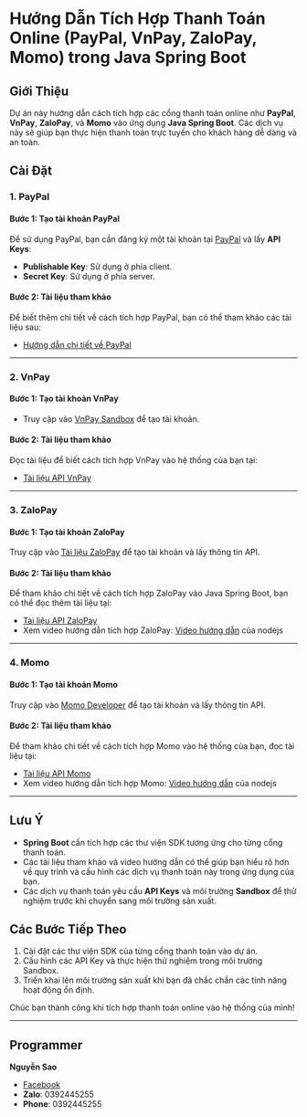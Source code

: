 # Hướng Dẫn Tích Hợp Thanh Toán Online (PayPal, VnPay, ZaloPay, Momo) trong Java Spring Boot

## Giới Thiệu
Dự án này hướng dẫn cách tích hợp các cổng thanh toán online như **PayPal**, **VnPay**, **ZaloPay**, và **Momo** vào ứng dụng **Java Spring Boot**. Các dịch vụ này sẽ giúp bạn thực hiện thanh toán trực tuyến cho khách hàng dễ dàng và an toàn.

## Cài Đặt

### 1. **PayPal**

#### Bước 1: Tạo tài khoản PayPal
Để sử dụng PayPal, bạn cần đăng ký một tài khoản tại [PayPal](https://www.paypal.com/signin) và lấy **API Keys**:

- **Publishable Key**: Sử dụng ở phía client.
- **Secret Key**: Sử dụng ở phía server.

#### Bước 2: Tài liệu tham khảo
Để biết thêm chi tiết về cách tích hợp PayPal, bạn có thể tham khảo các tài liệu sau:
- [Hướng dẫn chi tiết về PayPal](https://viblo.asia/p/thanh-toan-bang-paypal-6J3Zg2YWKmB)

---

### 2. **VnPay**

#### Bước 1: Tạo tài khoản VnPay
- Truy cập vào [VnPay Sandbox](https://sandbox.vnpayment.vn/merchantv2/Users/Login.htm) để tạo tài khoản.
  
#### Bước 2: Tài liệu tham khảo
Đọc tài liệu để biết cách tích hợp VnPay vào hệ thống của bạn tại:
- [Tài liệu API VnPay](https://sandbox.vnpayment.vn/apis/docs/thanh-toan-pay/pay.html)

---

### 3. **ZaloPay**

#### Bước 1: Tạo tài khoản ZaloPay
Truy cập vào [Tài liệu ZaloPay](https://docs.zalopay.vn/v1/start/) để tạo tài khoản và lấy thông tin API.

#### Bước 2: Tài liệu tham khảo
Để tham khảo chi tiết về cách tích hợp ZaloPay vào Java Spring Boot, bạn có thể đọc thêm tài liệu tại:
- [Tài liệu API ZaloPay](https://docs.zalopay.vn/v1/start/)
- Xem video hướng dẫn tích hợp ZaloPay: [Video hướng dẫn](https://www.youtube.com/watch?v=Bo5wSwq7ajg) của nodejs

---

### 4. **Momo**

#### Bước 1: Tạo tài khoản Momo
Truy cập vào [Momo Developer](https://developers.momo.vn/v3/docs/payment/guides/home) để tạo tài khoản và lấy thông tin API.

#### Bước 2: Tài liệu tham khảo
Để tham khảo chi tiết về cách tích hợp Momo vào hệ thống của bạn, đọc tài liệu tại:
- [Tài liệu API Momo](https://developers.momo.vn/v3/docs/payment/guides/home)
- Xem video hướng dẫn tích hợp Momo: [Video hướng dẫn](https://www.youtube.com/watch?v=ZlvwqtfCEUM&t=669s) của nodejs

---

## Lưu Ý

- **Spring Boot** cần tích hợp các thư viện SDK tương ứng cho từng cổng thanh toán.
- Các tài liệu tham khảo và video hướng dẫn có thể giúp bạn hiểu rõ hơn về quy trình và cấu hình các dịch vụ thanh toán này trong ứng dụng của bạn.
- Các dịch vụ thanh toán yêu cầu **API Keys** và môi trường **Sandbox** để thử nghiệm trước khi chuyển sang môi trường sản xuất.

## Các Bước Tiếp Theo

1. Cài đặt các thư viện SDK của từng cổng thanh toán vào dự án.
2. Cấu hình các API Key và thực hiện thử nghiệm trong môi trường Sandbox.
3. Triển khai lên môi trường sản xuất khi bạn đã chắc chắn các tính năng hoạt động ổn định.

Chúc bạn thành công khi tích hợp thanh toán online vào hệ thống của mình!

---

## Programmer
**Nguyễn Sao**  
  - [Facebook](https://www.facebook.com/profile.php?id=100070104164297)
  - **Zalo**: 0392445255
  - **Phone**: 0392445255
